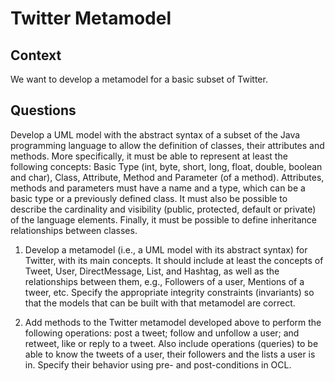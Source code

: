 # Twitter Metamodel

## Context

We want to develop a metamodel for a basic subset of Twitter.

## Questions

Develop a UML model with the abstract syntax of a subset of the Java programming language to allow the definition of classes, their attributes and methods. More specifically, it must be able to represent at least the following concepts: Basic Type (int, byte, short, long, float, double, boolean and char), Class, Attribute, Method and Parameter (of a method). Attributes, methods and parameters must have a name and a type, which can be a basic type or a previously defined class. It must also be possible to describe the cardinality and visibility (public, protected, default or private) of the language elements. Finally, it must be possible to define inheritance relationships between classes.

1. Develop a metamodel (i.e., a UML model with its abstract syntax) for Twitter, with its main concepts. It should include at least the  concepts of Tweet, User, DirectMessage, List, and Hashtag, as well as the relationships between them, e.g., Followers of a user, Mentions of a tweer, etc. Specify the appropriate integrity constraints (invariants) so that the models that can be built with that metamodel are correct.

2. Add methods to the Twitter metamodel developed above to perform the following operations: post a tweet; follow and unfollow a user; and retweet, like or reply to a tweet. Also include operations (queries) to be able to know the tweets of a user, their followers and the lists a user is in.  Specify their behavior using pre- and post-conditions in OCL.



 









